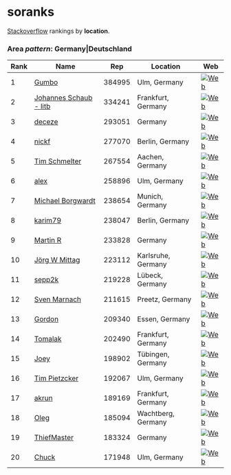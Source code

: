 # soranks

[Stackoverflow](http://stackoverflow.com/) rankings by **location**.

### Area *pattern*: Germany|Deutschland


Rank|Name|Rep|Location|Web
----|----|---|--------|---
1|[Gumbo](http://stackoverflow.com/users/53114/gumbo)|384995|Ulm, Germany|[![Web](https://www.gravatar.com/avatar/cd501083459cbc21fccae78e2d03bee2?s=128&d=identicon&r=PG)](https://www.linkedin.com/in/markuswulftange)
2|[Johannes Schaub - litb](http://stackoverflow.com/users/34509/johannes-schaub-litb)|334241|Frankfurt, Germany|[![Web](https://i.stack.imgur.com/7FnYg.jpg?s=128&g=1)](http://bloglitb.blogspot.com)
3|[deceze](http://stackoverflow.com/users/476/deceze)|293051|Germany|[![Web](https://www.gravatar.com/avatar/a235706e3d81b614acaec3368edfea4b?s=128&d=identicon&r=PG)](http://kunststube.net)
4|[nickf](http://stackoverflow.com/users/9021/nickf)|277070|Berlin, Germany|[![Web](https://www.gravatar.com/avatar/0a6d284d4e2ce68e1c60871858da800b?s=128&d=identicon&r=PG)](http://spadgos.github.com)
5|[Tim Schmelter](http://stackoverflow.com/users/284240/tim-schmelter)|267554|Aachen, Germany|[![Web](https://www.gravatar.com/avatar/01d6005ebf89c14de87a62add488aaad?s=128&d=identicon&r=PG)]()
6|[alex](http://stackoverflow.com/users/31671/alex)|258896|Ulm, Germany|[![Web](https://i.stack.imgur.com/xEJu4.jpg?s=128&g=1)](http://alexanderdickson.com)
7|[Michael Borgwardt](http://stackoverflow.com/users/16883/michael-borgwardt)|238654|Munich, Germany|[![Web](https://www.gravatar.com/avatar/0382297f273df0a544b0c6c2734de096?s=128&d=identicon&r=PG)](http://www.brazzy.de/)
8|[karim79](http://stackoverflow.com/users/70393/karim79)|238047|Berlin, Germany|[![Web](https://i.stack.imgur.com/tTRDl.jpg?s=128&g=1)]()
9|[Martin R](http://stackoverflow.com/users/1187415/martin-r)|233828|Germany|[![Web](https://i.stack.imgur.com/LpTRB.png?s=128&g=1)]()
10|[J&#246;rg W Mittag](http://stackoverflow.com/users/2988/j%c3%b6rg-w-mittag)|223112|Karlsruhe, Germany|[![Web](https://www.gravatar.com/avatar/ed181f8c80df53d2b67a4f4fff088ed4?s=128&d=identicon&r=PG)](http://StackOverflow.Com/users/2988/)
11|[sepp2k](http://stackoverflow.com/users/149392/sepp2k)|219228|L&#252;beck, Germany|[![Web](https://www.gravatar.com/avatar/7a561ec0875fcbbe3066ea8fe288ec77?s=128&d=identicon&r=PG)]()
12|[Sven Marnach](http://stackoverflow.com/users/279627/sven-marnach)|211615|Preetz, Germany|[![Web](https://www.gravatar.com/avatar/2dceea858ad8f1577bec6ddaa0485d15?s=128&d=identicon&r=PG)](http://marnach.net)
13|[Gordon](http://stackoverflow.com/users/208809/gordon)|209340|Essen, Germany|[![Web](https://www.gravatar.com/avatar/3eaa19bdd5f9f61fff5f7265734c6c09?s=128&d=identicon&r=PG)](http://about.me/gooh)
14|[Tomalak](http://stackoverflow.com/users/18771/tomalak)|202490|Frankfurt, Germany|[![Web](https://www.gravatar.com/avatar/0ada184c98bf9073d15b2dc815be0170?s=128&d=identicon&r=PG)](http://xkcd.com/386/)
15|[Joey](http://stackoverflow.com/users/73070/joey)|198902|T&#252;bingen, Germany|[![Web](https://www.gravatar.com/avatar/d54ed51c0f03cb461741c3ec77a837b2?s=128&d=identicon&r=PG)](http://hypftier.de)
16|[Tim Pietzcker](http://stackoverflow.com/users/20670/tim-pietzcker)|192067|Ulm, Germany|[![Web](https://www.gravatar.com/avatar/251f2449ffba9fbcc3491db6564ff4a2?s=128&d=identicon&r=PG)](http://www.hs-ulm.de/ig)
17|[akrun](http://stackoverflow.com/users/3732271/akrun)|189169|Frankfurt, Germany|[![Web](https://www.gravatar.com/avatar/ee6e12042dc31b1ef27471482f9ff91f?s=128&d=identicon&r=PG&f=1)]()
18|[Oleg](http://stackoverflow.com/users/315935/oleg)|185094|Wachtberg, Germany|[![Web](https://www.gravatar.com/avatar/d2fe88fb2ca8a2047771bde11d39814c?s=128&d=identicon&r=PG)](http://www.ok-soft-gmbh.com)
19|[ThiefMaster](http://stackoverflow.com/users/298479/thiefmaster)|183324|Germany|[![Web](https://www.gravatar.com/avatar/bc66db28aa7c3fa8e4ce4238b696dee9?s=128&d=identicon&r=PG)](http://www.metalspy.de)
20|[Chuck](http://stackoverflow.com/users/50742/chuck)|171948|Ulm, Germany|[![Web](https://www.gravatar.com/avatar/03cdad7329f1a13d2b2f3d9c8a08813d?s=128&d=identicon&r=PG)]()

